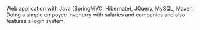 Web application with Java (SpringMVC, Hibernate), JQuery, MySQL, Maven. Doing a simple empoyee inventory with salaries and companies and also features a login system.

